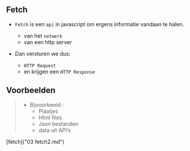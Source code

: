 

## Fetch

- `Fetch` is een `api` in javascript om ergens informatie vandaan te halen.
    - van het `netwerk`
    - van een http server

- Dan versturen we dus:
    - `HTTP Request` 
    - en krijgen een `HTTP Response`

## Voorbeelden

> - Bijvoorbeeld :
>     - Plaatjes
>     - Html files
>     - Json bestanden
>     - data uit API’s 



[fetch]("03 fetch2.md")

    


